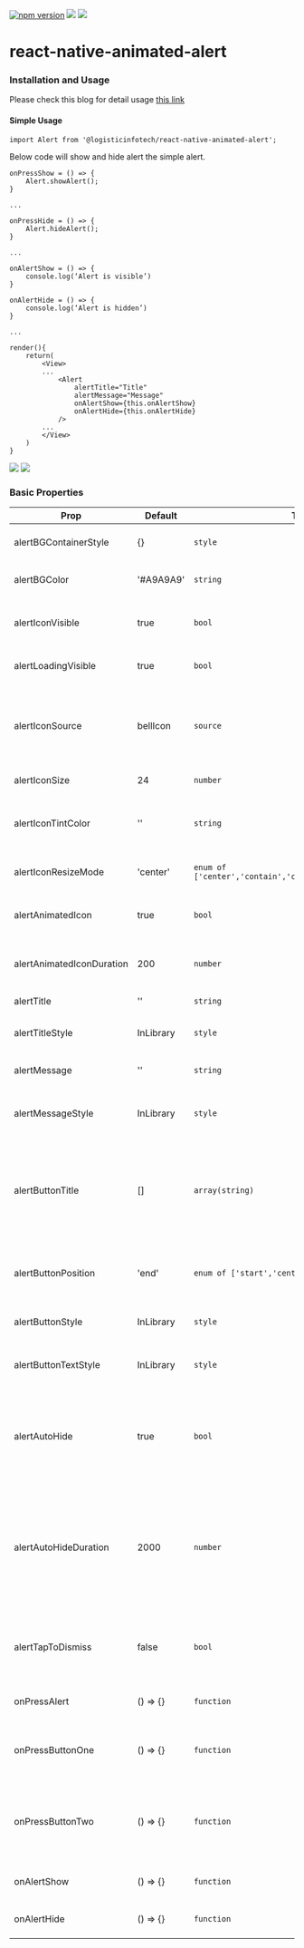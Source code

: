 <p align="left">
    <a href="https://www.npmjs.com/package/@logisticinfotech/react-native-animated-alert"><img alt="npm version" src="https://img.shields.io/badge/npm-v1.0.7-green.svg"></a>
    <a href="https://www.npmjs.com/package/@logisticinfotech/react-native-animated-alert"><img src="https://img.shields.io/badge/downloads-%3E1K-yellow.svg"></a>
    <a href="https://www.npmjs.com/package/@logisticinfotech/react-native-animated-alert"<><img src="https://img.shields.io/badge/license-MIT-orange.svg"></a>
</p>

# react-native-animated-alert

### Installation and Usage

Please check this blog for detail usage [this link](https://www.logisticinfotech.com/blog/react-native-animated-alert-library/)

#### Simple Usage

`import Alert from '@logisticinfotech/react-native-animated-alert';`

Below code will show and hide alert the simple alert.

```
onPressShow = () => {
    Alert.showAlert();
}

...

onPressHide = () => {
    Alert.hideAlert();
}

...

onAlertShow = () => {
    console.log(‘Alert is visible’)
}

onAlertHide = () => {
    console.log(‘Alert is hidden’)
}

...

render(){
    return(
        <View>
        ...
            <Alert
                alertTitle="Title"
                alertMessage="Message"
                onAlertShow={this.onAlertShow}
                onAlertHide={this.onAlertHide}
            />
        ...
        </View>
    )
}
```

![](RNAnimatedAlertIOS.gif)
![](RNAnimatedAlterAndroid.gif)

### Basic Properties

| Prop                      | Default   | Type                                                      | Description                                                                                                                 |
| ------------------------- | --------- | --------------------------------------------------------- | --------------------------------------------------------------------------------------------------------------------------- |
| alertBGContainerStyle     | {}        | `style`                                                   | Alert main container style.                                                                                                 |
| alertBGColor              | '#A9A9A9' | `string`                                                  | Alert background color.                                                                                                     |
| alertIconVisible          | true      | `bool`                                                    | Display or hide alert icon side to title.                                                                                   |
| alertLoadingVisible       | true      | `bool`                                                    | Show loading type alter.                                                                                                    |
| alertIconSource           | bellIcon  | `source`                                                  | Change the default bell icon. This will be not display id loading is visible.                                               |
| alertIconSize             | 24        | `number`                                                  | size of the alter icon.                                                                                                     |
| alertIconTintColor        | ''        | `string`                                                  | color of the icon if source has transparent pixel.                                                                          |
| alertIconResizeMode       | 'center'  | `enum of ['center','contain','cover','repeat','stretch']` | Image resize mode.                                                                                                          |
| alertAnimatedIcon         | true      | `bool`                                                    | Icon of alert will be show animated.                                                                                        |
| alertAnimatedIconDuration | 200       | `number`                                                  | Animation time duration of alert icon.                                                                                      |
| alertTitle                | ''        | `string`                                                  | Display title of the alter.                                                                                                 |
| alertTitleStyle           | InLibrary | `style`                                                   | Style of alter title display.                                                                                               |
| alertMessage              | ''        | `string`                                                  | Display message of the alter.                                                                                               |
| alertMessageStyle         | InLibrary | `style`                                                   | Style of alter message display.                                                                                             |
| alertButtonTitle          | []        | `array(string)`                                           | Display the alert button. max is 2 buttons. This will be not display id loading is visible.                                 |
| alertButtonPosition       | 'end'     | `enum of ['start','center','end']`                        | Style of the non selected date or time.                                                                                     |
| alertButtonStyle          | InLibrary | `style`                                                   | Style of the alert buttons.                                                                                                 |
| alertButtonTextStyle      | InLibrary | `style`                                                   | Style of text of the alert buttons .                                                                                        |
| alertAutoHide             | true      | `bool`                                                    | Auto hide alter. This will be not display id loading is visible or button is visible                                        |
| alertAutoHideDuration     | 2000      | `number`                                                  | Time in millisecond after alter auto hide if it enable. This will be not display id loading is visible or button is visible |
| alertTapToDismiss         | false     | `bool`                                                    | Hide alert on tap on it. This will be not display id loading is visible.                                                    |
| onPressAlert              | () => {}  | `function`                                                | Call when click on the alter.                                                                                               |
| onPressButtonOne          | () => {}  | `function`                                                | Call when button one(left button) is press.                                                                                 |
| onPressButtonTwo          | () => {}  | `function`                                                | Call when button two(right button) is press if has two buttons.                                                             |
| onAlertShow               | () => {}  | `function`                                                | Call when alert is visible.                                                                                                 |
| onAlertHide               | () => {}  | `function`                                                | Call when alert is hide.                                                                                                    |
